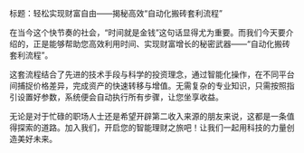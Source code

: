 标题：轻松实现财富自由——揭秘高效“自动化搬砖套利流程”

在当今这个快节奏的社会，“时间就是金钱”这句话显得尤为重要。而我们今天要介绍的，正是能够帮助您高效利用时间、实现财富增长的秘密武器——“自动化搬砖套利流程”。

这套流程结合了先进的技术手段与科学的投资理念，通过智能化操作，在不同平台间捕捉价格差异，完成资产的快速转移与增值。无需复杂的专业知识，只需按照指引设置好参数，系统便会自动执行所有步骤，让您坐享收益。

无论是对于忙碌的职场人士还是希望开辟第二收入来源的朋友来说，这都是一条值得探索的道路。加入我们，开启您的智能理财之旅吧！让我们一起用科技的力量创造美好未来。